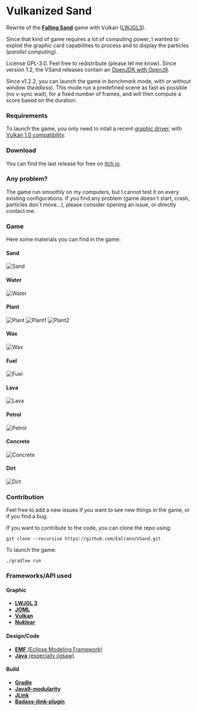 # Vulkanized Sand
Rewrite of the [**Falling Sand**](https://en.wikipedia.org/wiki/Falling-sand_game) game with Vulkan ([LWJGL3](https://www.lwjgl.org/)).

Since that kind of game requires a lot of computing power, I wanted to exploit the graphic card capabilities to process and to display the particles (*parallel computing*).

License GPL-3.0. Feel free to redistribute (please let me know).
Since version 1.2, the VSand releases contain an [OpenJDK with OpenJ9](https://www.eclipse.org/openj9/).

Since v1.2.2, you can launch the game in *benchmark* mode, with or without window (*headless*). This mode run a predefined scene as fast as possible (no v-sync wait), for a fixed number of frames, and will then compute a score based on the duration.

### Requirements

To launch the game, you only need to intall a recent [graphic driver](https://www.howtogeek.com/135976/how-to-update-your-graphics-drivers-for-maximum-gaming-performance/), with [Vulkan 1.0 compatibility](https://en.wikipedia.org/wiki/Vulkan_(API)#Compatibility).

### Download

You can find the last release for free on [itch.io](https://ealrann.itch.io/vsand).

### Any problem?

The game run smoothly on my computers, but I cannot test it on every existing configurations. If you find any problem (game doesn´t start, crash, particles don´t move...), please consider opening an issue, or directly contact me.

### Game

Here some materials you can find in the game:

#### Sand
![Sand](https://raw.githubusercontent.com/Ealrann/VSand/master/doc/image/sand.gif)

#### Water
![Water](https://raw.githubusercontent.com/Ealrann/VSand/master/doc/image/water.gif)

#### Plant
![Plant](https://raw.githubusercontent.com/Ealrann/VSand/master/doc/image/plant.gif)
![Plant1](https://raw.githubusercontent.com/Ealrann/VSand/master/doc/image/plant2.gif)
![Plant2](https://raw.githubusercontent.com/Ealrann/VSand/master/doc/image/plant_fire.gif)

#### Wax
![Wax](https://raw.githubusercontent.com/Ealrann/VSand/master/doc/image/wax.gif)

#### Fuel
![Fuel](https://raw.githubusercontent.com/Ealrann/VSand/master/doc/image/Fuel.gif)

#### Lava
![Lava](https://raw.githubusercontent.com/Ealrann/VSand/master/doc/image/lava.gif)

#### Petrol
![Petrol](https://raw.githubusercontent.com/Ealrann/VSand/master/doc/image/Petrol.gif)

#### Concrete
![Concrete](https://raw.githubusercontent.com/Ealrann/VSand/master/doc/image/concrete.gif)

#### Dirt
![Dirt](https://raw.githubusercontent.com/Ealrann/VSand/master/doc/image/dirt.gif)

### Contribution

Feel free to add a new issues if you want to see new things in the game, or if you find a bug.

If you want to contribute to the code, you can clone the repo using:

`git clone --recursive https://github.com/Ealrann/VSand.git`

To launch the game:

`./gradlew run`


### Frameworks/API used
#### Graphic
- [**LWJGL 3**](https://www.lwjgl.org/)
- [**JOML**](https://github.com/JOML-CI/JOML)
- [**Vulkan**](https://www.khronos.org/vulkan/)
- [**Nuklear**](https://github.com/vurtun/nuklear)
#### Design/Code
- [**EMF** (Eclipse Modeling Framework)](https://www.eclipse.org/modeling/emf/)
- [**Java** (especially jigsaw)](https://openjdk.java.net/projects/jigsaw/)
#### Build
- [**Gradle**](https://gradle.org/)
- [**Java9-modularity**](https://github.com/java9-modularity/gradle-modules-plugin)
- [**JLink**](https://docs.oracle.com/javase/9/tools/jlink.htm)
- [**Badass-jlink-plugin**](https://github.com/beryx/badass-jlink-plugin)

